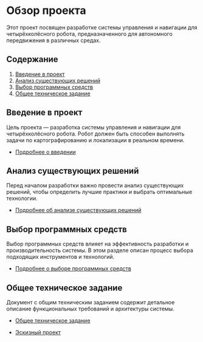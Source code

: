 # Обзор проекта

Этот проект посвящен разработке системы управления и навигации для четырёхколёсного робота, предназначенного для автономного передвижения в различных средах.

## Содержание

1. [Введение в проект](#введение-в-проект)
2. [Анализ существующих решений](#анализ-существующих-решений)
3. [Выбор программных средств](#выбор-программных-средств)
4. [Общее техническое задание](#общее-техническое-задание)

## Введение в проект

Цель проекта — разработка системы управления и навигации для четырёхколёсного робота. Робот должен быть способен выполнять задачи по картографированию и локализации в реальном времени.

- [Подробнее о введении](./part1.md)

## Анализ существующих решений

Перед началом разработки важно провести анализ существующих решений, чтобы определить лучшие практики и выбрать оптимальные технологии.

- [Подробнее об анализе существующих решений](./part2.md)

## Выбор программных средств

Выбор программных средств влияет на эффективность разработки и производительность системы. В этом разделе описан процесс выбора подходящих инструментов и технологий.

- [Подробнее о выборе программных средств](./part3.md)

## Общее техническое задание

Документ с общим техническим заданием содержит детальное описание функциональных требований и архитектуры системы.

- [Общее техническое задание](./trd.md)


- [Эскизный проект](./part4.md)
